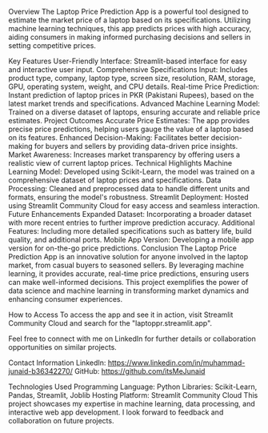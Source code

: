 Overview
The Laptop Price Prediction App is a powerful tool designed to estimate the market price of a laptop based on its specifications. Utilizing machine learning techniques, this app predicts prices with high accuracy, aiding consumers in making informed purchasing decisions and sellers in setting competitive prices.

Key Features
User-Friendly Interface: Streamlit-based interface for easy and interactive user input.
Comprehensive Specifications Input: Includes product type, company, laptop type, screen size, resolution, RAM, storage, GPU, operating system, weight, and CPU details.
Real-time Price Prediction: Instant prediction of laptop prices in PKR (Pakistani Rupees), based on the latest market trends and specifications.
Advanced Machine Learning Model: Trained on a diverse dataset of laptops, ensuring accurate and reliable price estimates.
Project Outcomes
Accurate Price Estimates: The app provides precise price predictions, helping users gauge the value of a laptop based on its features.
Enhanced Decision-Making: Facilitates better decision-making for buyers and sellers by providing data-driven price insights.
Market Awareness: Increases market transparency by offering users a realistic view of current laptop prices.
Technical Highlights
Machine Learning Model: Developed using Scikit-Learn, the model was trained on a comprehensive dataset of laptop prices and specifications.
Data Processing: Cleaned and preprocessed data to handle different units and formats, ensuring the model's robustness.
Streamlit Deployment: Hosted using Streamlit Community Cloud for easy access and seamless interaction.
Future Enhancements
Expanded Dataset: Incorporating a broader dataset with more recent entries to further improve prediction accuracy.
Additional Features: Including more detailed specifications such as battery life, build quality, and additional ports.
Mobile App Version: Developing a mobile app version for on-the-go price predictions.
Conclusion
The Laptop Price Prediction App is an innovative solution for anyone involved in the laptop market, from casual buyers to seasoned sellers. By leveraging machine learning, it provides accurate, real-time price predictions, ensuring users can make well-informed decisions. This project exemplifies the power of data science and machine learning in transforming market dynamics and enhancing consumer experiences.

How to Access
To access the app and see it in action, visit Streamlit Community Cloud and search for the "laptoppr.streamlit.app".

Feel free to connect with me on LinkedIn for further details or collaboration opportunities on similar projects.

Contact Information
LinkedIn: https://www.linkedin.com/in/muhammad-junaid-b36342270/
GitHub: https://github.com/itsMeJunaid


Technologies Used
Programming Language: Python
Libraries: Scikit-Learn, Pandas, Streamlit, Joblib
Hosting Platform: Streamlit Community Cloud
This project showcases my expertise in machine learning, data processing, and interactive web app development. I look forward to feedback and collaboration on future projects.






